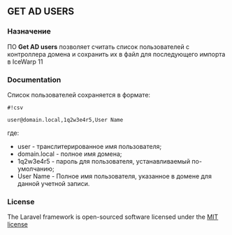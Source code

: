 ## GET AD USERS

### Назначение
ПО **Get AD users** позволяет считать список пользователей с контроллера домена и сохранить их в файл для последующего импорта в IceWarp 11

### Documentation

Список пользователей сохраняется в формате:

```
#!csv

user@domain.local,1q2w3e4r5,User Name
```
где:
 * user - транслитерированное имя пользователя;
 * domain.local - полное имя домена;
 * 1q2w3e4r5 - пароль для пользователя, устанавливаемый по-умолчанию;
 * User Name - Полное имя пользователя, указанное в домене для данной учетной записи.


### License

The Laravel framework is open-sourced software licensed under the [MIT license](http://opensource.org/licenses/MIT)